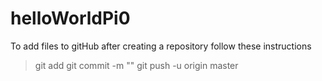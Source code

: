 # helloWorldPi0

To add files to gitHub after creating a repository follow these instructions
> git add <FILENAME>
> git commit -m "<COMMENT>"
> git push -u origin master
